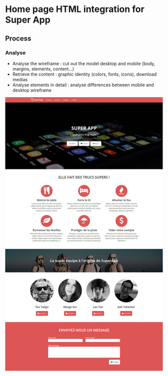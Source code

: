 # Home page HTML integration for Super App

## Process

### Analyse
- Analyse the wireframe : cut out the model desktop and mobile (body, margins, elements, content...)
- Retrieve the content : graphic identity (colors, fonts, icons), download medias
- Analyse elements in detail : analyse differences between mobile and desktop wireframe


![Maquette version bureau](5.jpg)


